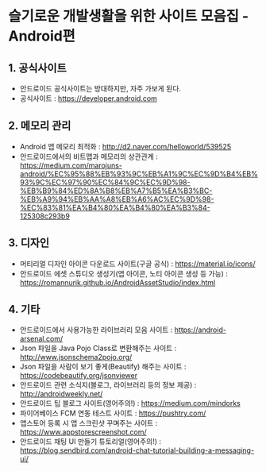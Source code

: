 # 슬기로운 개발생활을 위한 사이트 모음집 - Android편

## 1. 공식사이트
 - 안드로이드 공식사이트는 방대하지만, 자주 가보게 된다.
 - 공식사이트 : https://developer.android.com

## 2. 메모리 관리
- Android 앱 메모리 최적화 : http://d2.naver.com/helloworld/539525
- 안드로이드에서의 비트맵과 메모리의 상관관계 : https://medium.com/marojuns-android/%EC%95%88%EB%93%9C%EB%A1%9C%EC%9D%B4%EB%93%9C%EC%97%90%EC%84%9C%EC%9D%98-%EB%B9%84%ED%8A%B8%EB%A7%B5%EA%B3%BC-%EB%A9%94%EB%AA%A8%EB%A6%AC%EC%9D%98-%EC%83%81%EA%B4%80%EA%B4%80%EA%B3%84-125308c293b9


## 3. 디자인
 - 머티리얼 디자인 아이콘 다운로드 사이트(구글 공식) : https://material.io/icons/
 - 안드로이드 에셋 스튜디오 생성기(앱 아이콘, 노티 아이콘 생성 등 가능) : https://romannurik.github.io/AndroidAssetStudio/index.html

## 4. 기타
 - 안드로이드에서 사용가능한 라이브러리 모음 사이트 : https://android-arsenal.com/
 - Json 파일을 Java Pojo Class로 변환해주는 사이트 : http://www.jsonschema2pojo.org/
 - Json 파일을 사람이 보기 좋게(Beautify) 해주는 사이트 : https://codebeautify.org/jsonviewer
 - 안드로이드 관련 소식지(블로그, 라이브러리 등의 정보 제공) : http://androidweekly.net/
 - 안드로이드 팁 블로그 사이트(영어주의!) : https://medium.com/mindorks  
 - 파이어베이스 FCM 연동 테스트 사이트 : https://pushtry.com/
 - 앱스토어 등록 시 앱 스크린샷 꾸며주는 사이트 : https://www.appstorescreenshot.com/
 - 안드로이드 채팅 UI 만들기 튜토리얼(영어주의!) : https://blog.sendbird.com/android-chat-tutorial-building-a-messaging-ui/

